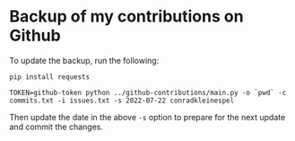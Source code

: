 # Backup of my contributions on Github

To update the backup, run the following:

```shell
pip install requests

TOKEN=github-token python ../github-contributions/main.py -o `pwd` -c commits.txt -i issues.txt -s 2022-07-22 conradkleinespel
```

Then update the date in the above `-s` option to prepare for the next update and commit the changes.

